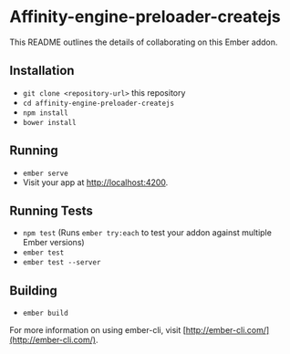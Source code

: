 # Affinity-engine-preloader-createjs

This README outlines the details of collaborating on this Ember addon.

## Installation

* `git clone <repository-url>` this repository
* `cd affinity-engine-preloader-createjs`
* `npm install`
* `bower install`

## Running

* `ember serve`
* Visit your app at [http://localhost:4200](http://localhost:4200).

## Running Tests

* `npm test` (Runs `ember try:each` to test your addon against multiple Ember versions)
* `ember test`
* `ember test --server`

## Building

* `ember build`

For more information on using ember-cli, visit [http://ember-cli.com/](http://ember-cli.com/).

